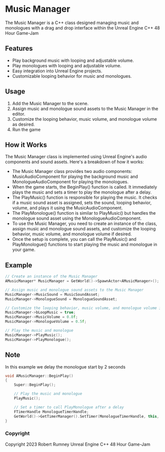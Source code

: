 # Music Manager

The Music Manager is a C++ class designed managing music and monologues with a drag and drop interface within the Unreal Engine C++ 48 Hour Game-Jam

## Features

- Play background music with looping and adjustable volume.
- Play monologues with looping and adjustable volume.
- Easy integration into Unreal Engine projects.
- Customizable looping behavior for music and monologues.

## Usage

1. Add the Music Manager to the scene.
2. Assign music and monologue sound assets to the Music Manager in the editor.
3. Customize the looping behavior, music volume, and monologue volume as desired.
4. Run the game 

## How it Works

The Music Manager class is implemented using Unreal Engine's audio components and sound assets. Here's a breakdown of how it works:

- The Music Manager class provides two audio components: MusicAudioComponent for playing the background music and MonologueAudioComponent for playing the monologues.
- When the game starts, the BeginPlay() function is called. It immediately plays the music and sets a timer to play the monologue after a delay.
- The PlayMusic() function is responsible for playing the music. It checks if a music sound asset is assigned, sets the sound, looping behavior, volume, and plays it using the MusicAudioComponent.
- The PlayMonologue() function is similar to PlayMusic() but handles the monologue sound asset using the MonologueAudioComponent.
- To use the Music Manager, you need to create an instance of the class, assign music and monologue sound assets, and customize the looping behavior, music volume, and monologue volume if desired.
- Once the setup is complete, you can call the PlayMusic() and PlayMonologue() functions to start playing the music and monologue in your game.

## Example

```cpp
// Create an instance of the Music Manager
AMusicManager* MusicManager = GetWorld()->SpawnActor<AMusicManager>();

// Assign music and monologue sound assets to the Music Manager
MusicManager->MusicSound = MusicSoundAsset;
MusicManager->MonologueSound = MonologueSoundAsset;

// Customize the looping behavior, music volume, and monologue volume if desired
MusicManager->bLoopMusic = true;
MusicManager->MusicVolume = 0.8f;
MusicManager->MonologueVolume = 0.5f;

// Play the music and monologue
MusicManager->PlayMusic();
MusicManager->PlayMonologue();
```

## Note

In this example we delay the monologue start by 2 seconds
```cpp
void AMusicManager::BeginPlay()
{
    Super::BeginPlay();

    // Play the music and monologue
    PlayMusic();

    // Set a timer to call PlayMonologue after a delay
    FTimerHandle MonologueTimerHandle;
    GetWorld()->GetTimerManager().SetTimer(MonologueTimerHandle, this, &AMusicManager::PlayMonologue, 2.0f, false);
}
```

### Copyright
Copyright 2023 Robert Rumney Unreal Engine C++ 48 Hour Game-Jam
